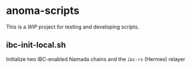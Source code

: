 # anoma-scripts

This is a _WIP_ project for testing and developing scripts.

## ibc-init-local.sh

Initialize two IBC-enabled Namada chains and the `ibc-rs` (Hermes) relayer
